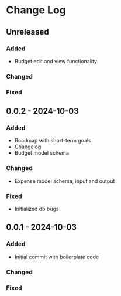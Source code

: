 # Change Log

## Unreleased
### Added
- Budget edit and view functionality
### Changed
### Fixed

## 0.0.2 - 2024-10-03
### Added
- Roadmap with short-term goals
- Changelog
- Budget model schema
### Changed
- Expense model schema, input and output
### Fixed
- Initialized db bugs

## 0.0.1 - 2024-10-03
### Added
- Initial commit with boilerplate code
### Changed
### Fixed

